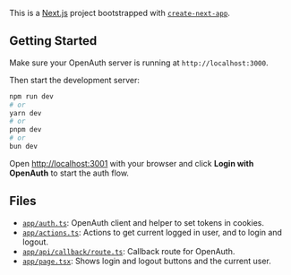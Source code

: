 This is a [Next.js](https://nextjs.org) project bootstrapped with [`create-next-app`](https://nextjs.org/docs/app/api-reference/cli/create-next-app).

## Getting Started

Make sure your OpenAuth server is running at `http://localhost:3000`.

Then start the development server:

```bash
npm run dev
# or
yarn dev
# or
pnpm dev
# or
bun dev
```

Open [http://localhost:3001](http://localhost:3001) with your browser and click **Login with OpenAuth** to start the auth flow.

## Files

- [`app/auth.ts`](app/auth.ts): OpenAuth client and helper to set tokens in cookies.
- [`app/actions.ts`](app/actions.ts): Actions to get current logged in user, and to login and logout.
- [`app/api/callback/route.ts`](app/api/callback/route.ts): Callback route for OpenAuth.
- [`app/page.tsx`](app/page.tsx): Shows login and logout buttons and the current user.
